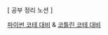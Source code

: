 [ 공부 정리 노션 ]

[파이썬 코테 대비](https://marchbreeze.notion.site/117b6895dba980b9a926e9286e165ac3?source=copy_link) & 
[코틀린 코테 대비](https://marchbreeze.notion.site/1dab6895dba9808fb141dca3315d4370?source=copy_link)
